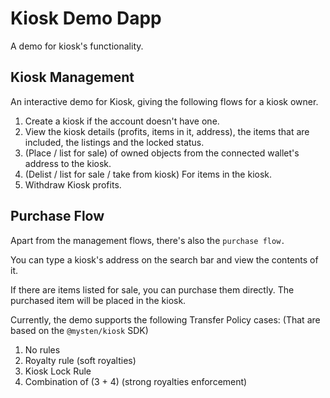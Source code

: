 # Kiosk Demo Dapp

A demo for kiosk's functionality.

## Kiosk Management

An interactive demo for Kiosk, giving the following flows for a kiosk owner.

1. Create a kiosk if the account doesn't have one.
2. View the kiosk details (profits, items in it, address), the items that are included, the listings and the locked status.
3. (Place / list for sale) of owned objects from the connected wallet's address to the kiosk.
4. (Delist / list for sale / take from kiosk) For items in the kiosk.
5. Withdraw Kiosk profits.


## Purchase Flow

Apart from the management flows, there's also the `purchase flow.`

You can type a kiosk's address on the search bar and view the contents of it.

If there are items listed for sale, you can purchase them directly. The purchased item will be placed in the kiosk.

Currently, the demo supports the following Transfer Policy cases:
(That are based on the `@mysten/kiosk` SDK)

1. No rules
2. Royalty rule (soft royalties)
3. Kiosk Lock Rule 
4. Combination of (3 + 4) (strong royalties enforcement)
